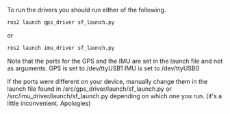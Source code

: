 To run the drivers you should run either of the following.
```bash
ros2 launch gps_driver sf_launch.py
```
or
```bash
ros2 launch imu_driver sf_launch.py 
```
Note that the ports for the GPS and the IMU are set in the launch file and not as arguments.
GPS is set to /dev/ttyUSB1
IMU is set to /dev/ttyUSB0

If the ports were different on your device, manually change them in the launch file found in /src/gps_driver/launch/sf_launch.py or /src/imu_driver/launch/sf_launch.py depending on which one you run.
(it's a little inconvenient. Apologies)